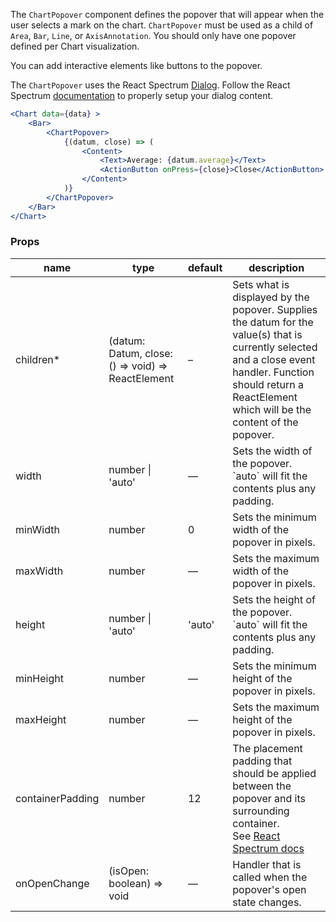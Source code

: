 The `ChartPopover` component defines the popover that will appear when the user selects a mark on the chart. `ChartPopover` must be used as a child of `Area`, `Bar`, `Line`, or `AxisAnnotation`. You should only have one popover defined per Chart visualization.

You can add interactive elements like buttons to the popover.

The `ChartPopover` uses the React Spectrum [Dialog](https://react-spectrum.adobe.com/react-spectrum/Dialog.html). Follow the React Spectrum [documentation](https://react-spectrum.adobe.com/react-spectrum/Dialog.html#content) to properly setup your dialog content.

```jsx
<Chart data={data} >
    <Bar>
        <ChartPopover>
            {(datum, close) => (
                <Content>
                    <Text>Average: {datum.average}</Text>
                    <ActionButton onPress={close}>Close</ActionButton>
                </Content>
            )}
        </ChartPopover>
    </Bar>
</Chart>
```

### Props

<table>
  <thead>
    <tr>
      <th>name</th>
      <th>type</th>
      <th>default</th>
      <th>description</th>
    </tr>
  </thead>
  <tbody>
    <tr>
      <td>children*</td>
      <td>(datum: Datum, close: () => void) => ReactElement</td>
      <td>–</td>
      <td>Sets what is displayed by the popover. Supplies the datum for the value(s) that is currently selected and a close event handler. Function should return a ReactElement which will be the content of the popover.</td>
    </tr>
    <tr>
      <td>width</td>
      <td>number | 'auto'</td>
      <td>—</td>
      <td>Sets the width of the popover. `auto` will fit the contents plus any padding.</td>
    </tr>
    <tr>
      <td>minWidth</td>
      <td>number</td>
      <td>0</td>
      <td>Sets the minimum width of the popover in pixels.</td>
    </tr>
    <tr>
      <td>maxWidth</td>
      <td>number</td>
      <td>—</td>
      <td>Sets the maximum width of the popover in pixels.</td>
    </tr>
    <tr>
      <td>height</td>
      <td>number | 'auto'</td>
      <td>'auto'</td>
      <td>Sets the height of the popover. `auto` will fit the contents plus any padding.</td>
    </tr>
    <tr>
      <td>minHeight</td>
      <td>number</td>
      <td>—</td>
      <td>Sets the minimum height of the popover in pixels.</td>
    </tr>
    <tr>
      <td>maxHeight</td>
      <td>number</td>
      <td>—</td>
      <td>Sets the maximum height of the popover in pixels.</td>
    </tr>
    <tr>
      <td>containerPadding</td>
      <td>number</td>
      <td>12</td>
      <td>The placement padding that should be applied between the popover and its surrounding container.<br/>See <a href="https://react-spectrum.adobe.com/react-spectrum/DialogTrigger.html#container-padding">React Spectrum docs</a></td>
    </tr>
    <tr>
      <td>onOpenChange</td>
      <td>(isOpen: boolean) => void</td>
      <td>—</td>
      <td>Handler that is called when the popover's open state changes.</td>
    </tr>
  </tbody>
</table>
